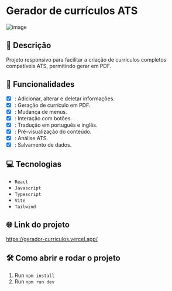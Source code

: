 # Gerador de currículos ATS
![image](https://github.com/user-attachments/assets/23466bd9-28f7-4f83-acff-65932c1ea878)

## 📑 Descrição
Projeto responsivo para facilitar a criação de currículos completos compatíveis ATS, permitindo gerar em PDF.

## 🎯 Funcionalidades
- [X] : Adicionar, alterar e deletar informações.
- [X] : Geração de currículo em PDF.
- [X] : Mudança de menus.
- [X] : Interação com botões.
- [X] : Tradução em português e inglês.
- [X] : Pré-visualização do conteúdo.
- [X] : Análise ATS.
- [X] : Salvamento de dados.

## 💻 Tecnologias
- `React`
- `Javascript`
- `Typescript`
- `Vite`
- `Tailwind`

## 🌐 Link do projeto

https://gerador-curriculos.vercel.app/ 

## 🛠️ Como abrir e rodar o projeto

1. Run `npm install`
2. Run `npm run dev`
